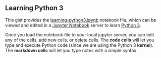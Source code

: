 [Python 3]: https://www.python.org/about/
[Jupyter Notebook]: https://jupyter.readthedocs.io/en/latest/running.html
[learning-python3.ipynb]: https://gist.githubusercontent.com/kenjyco/69eeb503125035f21a9d/raw/learning-python3.ipynb

## Learning Python 3

This gist provides the [learning-python3.ipynb][] notebook file, which can be
viewed and edited in a [Jupyter Notebook][] server to learn [Python 3][].

Once you load the notebook file to your local jupyter server, you can edit any
of the cells, add new cells, or delete cells. The **code cells** will let you
type and execute Python code (since we are using the Python 3 **kernel**). The
**markdown cells** will let you type notes with a simple syntax.
